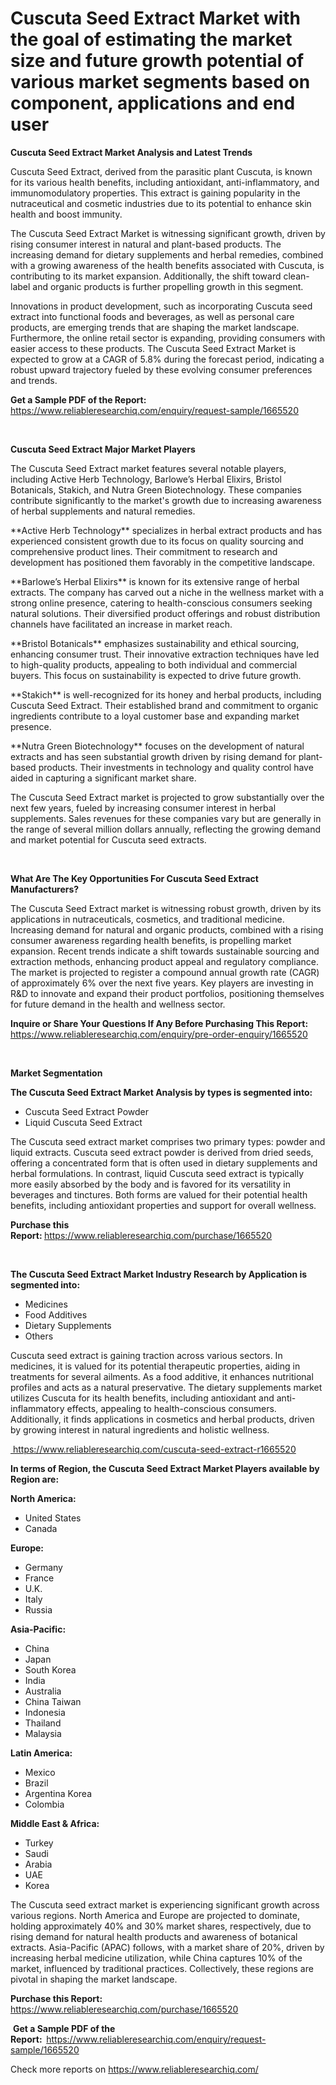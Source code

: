 <p><h1>Cuscuta Seed Extract Market with the goal of estimating the market size and future growth potential of various market segments based on component, applications and end user</h1></p><p><strong>Cuscuta Seed Extract Market Analysis and Latest Trends</strong></p>
<p><p>Cuscuta Seed Extract, derived from the parasitic plant Cuscuta, is known for its various health benefits, including antioxidant, anti-inflammatory, and immunomodulatory properties. This extract is gaining popularity in the nutraceutical and cosmetic industries due to its potential to enhance skin health and boost immunity. </p><p>The Cuscuta Seed Extract Market is witnessing significant growth, driven by rising consumer interest in natural and plant-based products. The increasing demand for dietary supplements and herbal remedies, combined with a growing awareness of the health benefits associated with Cuscuta, is contributing to its market expansion. Additionally, the shift toward clean-label and organic products is further propelling growth in this segment. </p><p>Innovations in product development, such as incorporating Cuscuta seed extract into functional foods and beverages, as well as personal care products, are emerging trends that are shaping the market landscape. Furthermore, the online retail sector is expanding, providing consumers with easier access to these products. The Cuscuta Seed Extract Market is expected to grow at a CAGR of 5.8% during the forecast period, indicating a robust upward trajectory fueled by these evolving consumer preferences and trends.</p></p>
<p><strong>Get a Sample PDF of the Report:&nbsp;</strong> <a href="https://www.reliableresearchiq.com/enquiry/request-sample/1665520?utm_campaign=1835&utm_medium=2&utm_source=Github&utm_content=ia&utm_term=31032025&utm_id=cuscuta-seed-extract">https://www.reliableresearchiq.com/enquiry/request-sample/1665520</a></p>
<p>&nbsp;</p>
<p><strong>Cuscuta Seed Extract Major Market Players</strong></p>
<p><p>The Cuscuta Seed Extract market features several notable players, including Active Herb Technology, Barlowe’s Herbal Elixirs, Bristol Botanicals, Stakich, and Nutra Green Biotechnology. These companies contribute significantly to the market's growth due to increasing awareness of herbal supplements and natural remedies.</p><p>**Active Herb Technology** specializes in herbal extract products and has experienced consistent growth due to its focus on quality sourcing and comprehensive product lines. Their commitment to research and development has positioned them favorably in the competitive landscape.</p><p>**Barlowe’s Herbal Elixirs** is known for its extensive range of herbal extracts. The company has carved out a niche in the wellness market with a strong online presence, catering to health-conscious consumers seeking natural solutions. Their diversified product offerings and robust distribution channels have facilitated an increase in market reach.</p><p>**Bristol Botanicals** emphasizes sustainability and ethical sourcing, enhancing consumer trust. Their innovative extraction techniques have led to high-quality products, appealing to both individual and commercial buyers. This focus on sustainability is expected to drive future growth.</p><p>**Stakich** is well-recognized for its honey and herbal products, including Cuscuta Seed Extract. Their established brand and commitment to organic ingredients contribute to a loyal customer base and expanding market presence.</p><p>**Nutra Green Biotechnology** focuses on the development of natural extracts and has seen substantial growth driven by rising demand for plant-based products. Their investments in technology and quality control have aided in capturing a significant market share.</p><p>The Cuscuta Seed Extract market is projected to grow substantially over the next few years, fueled by increasing consumer interest in herbal supplements. Sales revenues for these companies vary but are generally in the range of several million dollars annually, reflecting the growing demand and market potential for Cuscuta seed extracts.</p></p>
<p>&nbsp;</p>
<p><strong>What Are The Key Opportunities For Cuscuta Seed Extract Manufacturers?</strong></p>
<p><p>The Cuscuta Seed Extract market is witnessing robust growth, driven by its applications in nutraceuticals, cosmetics, and traditional medicine. Increasing demand for natural and organic products, combined with a rising consumer awareness regarding health benefits, is propelling market expansion. Recent trends indicate a shift towards sustainable sourcing and extraction methods, enhancing product appeal and regulatory compliance. The market is projected to register a compound annual growth rate (CAGR) of approximately 6% over the next five years. Key players are investing in R&D to innovate and expand their product portfolios, positioning themselves for future demand in the health and wellness sector.</p></p>
<p><strong>Inquire or Share Your Questions If Any Before Purchasing This Report:</strong> <a href="https://www.reliableresearchiq.com/enquiry/pre-order-enquiry/1665520?utm_campaign=1835&utm_medium=2&utm_source=Github&utm_content=ia&utm_term=31032025&utm_id=cuscuta-seed-extract">https://www.reliableresearchiq.com/enquiry/pre-order-enquiry/1665520</a></p>
<p>&nbsp;</p>
<p><strong>Market Segmentation</strong></p>
<p><strong>The Cuscuta Seed Extract Market Analysis by types is segmented into:</strong></p>
<p><ul><li>Cuscuta Seed Extract Powder</li><li>Liquid Cuscuta Seed Extract</li></ul></p>
<p><p>The Cuscuta seed extract market comprises two primary types: powder and liquid extracts. Cuscuta seed extract powder is derived from dried seeds, offering a concentrated form that is often used in dietary supplements and herbal formulations. In contrast, liquid Cuscuta seed extract is typically more easily absorbed by the body and is favored for its versatility in beverages and tinctures. Both forms are valued for their potential health benefits, including antioxidant properties and support for overall wellness.</p></p>
<p><strong>Purchase this Report:&nbsp;</strong><a href="https://www.reliableresearchiq.com/purchase/1665520?utm_campaign=1835&utm_medium=2&utm_source=Github&utm_content=ia&utm_term=31032025&utm_id=cuscuta-seed-extract">https://www.reliableresearchiq.com/purchase/1665520</a></p>
<p>&nbsp;</p>
<p><strong>The Cuscuta Seed Extract Market Industry Research by Application is segmented into:</strong></p>
<p><ul><li>Medicines</li><li>Food Additives</li><li>Dietary Supplements</li><li>Others</li></ul></p>
<p><p>Cuscuta seed extract is gaining traction across various sectors. In medicines, it is valued for its potential therapeutic properties, aiding in treatments for several ailments. As a food additive, it enhances nutritional profiles and acts as a natural preservative. The dietary supplements market utilizes Cuscuta for its health benefits, including antioxidant and anti-inflammatory effects, appealing to health-conscious consumers. Additionally, it finds applications in cosmetics and herbal products, driven by growing interest in natural ingredients and holistic wellness.</p></p>
<p><a href="https://www.reliableresearchiq.com/cuscuta-seed-extract-r1665520?utm_campaign=1835&utm_medium=2&utm_source=Github&utm_content=ia&utm_term=31032025&utm_id=cuscuta-seed-extract">&nbsp;https://www.reliableresearchiq.com/cuscuta-seed-extract-r1665520</a></p>
<p><strong>In terms of Region, the Cuscuta Seed Extract Market Players available by Region are:</strong></p>
<p>
    <p> <strong> North America: </strong>
        <ul>
            <li>United States</li>
            <li>Canada</li>
        </ul>
        </p> 
    <p> <strong> Europe: </strong>
        <ul>
            <li>Germany</li>
            <li>France</li>
            <li>U.K.</li>
            <li>Italy</li>
            <li>Russia</li>
        </ul>
        </p> 
    <p> <strong> Asia-Pacific: </strong>
        <ul>
            <li>China</li>
            <li>Japan</li>
            <li>South Korea</li>
            <li>India</li>
            <li>Australia</li>
            <li>China Taiwan</li>
            <li>Indonesia</li>
            <li>Thailand</li>
            <li>Malaysia</li>
        </ul>
        </p> 
    <p> <strong> Latin America: </strong>
        <ul>
            <li>Mexico</li>
            <li>Brazil</li>
            <li>Argentina Korea</li>
            <li>Colombia</li>
        </ul>
        </p> 
    <p> <strong> Middle East & Africa: </strong>
        <ul>
            <li>Turkey</li>
            <li>Saudi</li>
            <li>Arabia</li>
            <li>UAE</li>
            <li>Korea</li>
        </ul>
    </p>
    </p>
<p><p>The Cuscuta seed extract market is experiencing significant growth across various regions. North America and Europe are projected to dominate, holding approximately 40% and 30% market shares, respectively, due to rising demand for natural health products and awareness of botanical extracts. Asia-Pacific (APAC) follows, with a market share of 20%, driven by increasing herbal medicine utilization, while China captures 10% of the market, influenced by traditional practices. Collectively, these regions are pivotal in shaping the market landscape.</p></p>
<p><strong>Purchase this Report: </strong><a href="https://www.reliableresearchiq.com/purchase/1665520?utm_campaign=1835&utm_medium=2&utm_source=Github&utm_content=ia&utm_term=31032025&utm_id=cuscuta-seed-extract">https://www.reliableresearchiq.com/purchase/1665520</a></p>
<p>&nbsp;<strong>Get a Sample PDF of the Report:&nbsp;&nbsp;</strong><a href="https://www.reliableresearchiq.com/enquiry/request-sample/1665520?utm_campaign=1835&utm_medium=2&utm_source=Github&utm_content=ia&utm_term=31032025&utm_id=cuscuta-seed-extract">https://www.reliableresearchiq.com/enquiry/request-sample/1665520</a></p>
<p><strong></strong></p>
<p>Check more reports on <a href="https://www.reliableresearchiq.com/?utm_campaign=1835&utm_medium=2&utm_source=Github&utm_content=ia&utm_term=31032025&utm_id=cuscuta-seed-extract">https://www.reliableresearchiq.com/</a></p>